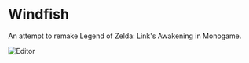 # Windfish

An attempt to remake Legend of Zelda: Link's Awakening in Monogame.

![Editor](http://i.imgur.com/8zyNC8z.png)
